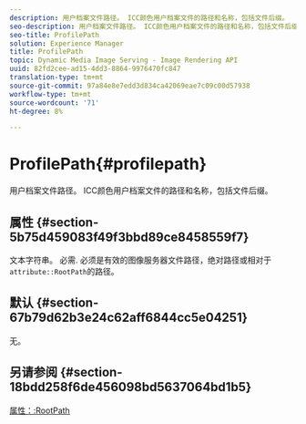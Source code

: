 ```yaml
---
description: 用户档案文件路径。 ICC颜色用户档案文件的路径和名称，包括文件后缀。
seo-description: 用户档案文件路径。 ICC颜色用户档案文件的路径和名称，包括文件后缀。
seo-title: ProfilePath
solution: Experience Manager
title: ProfilePath
topic: Dynamic Media Image Serving - Image Rendering API
uuid: 82fd2cee-ad15-4dd3-8864-9976470fc847
translation-type: tm+mt
source-git-commit: 97a84e8e7edd3d834ca42069eae7c09c00d57938
workflow-type: tm+mt
source-wordcount: '71'
ht-degree: 8%

---
```



# ProfilePath{#profilepath}

用户档案文件路径。 ICC颜色用户档案文件的路径和名称，包括文件后缀。

## 属性 {#section-5b75d459083f49f3bbd89ce8458559f7}

文本字符串。 必需. 必须是有效的图像服务器文件路径，绝对路径或相对于`attribute::RootPath`的路径。

## 默认 {#section-67b79d62b3e24c62aff6844cc5e04251}

无。

## 另请参阅 {#section-18bdd258f6de456098bd5637064bd1b5}

[属性：:RootPath](../../../../../ir-api/material-cat/image-rendering-api-ref/c-ir-material-catalog/c-ir-attributes-reference/r-ir-rootpath.md#reference-a4d7c96b62e14fcbad1740c702f160f3)
